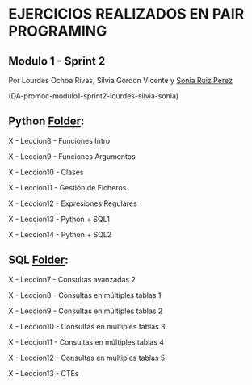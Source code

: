 # EJERCICIOS REALIZADOS EN PAIR PROGRAMING
## Modulo 1 - Sprint 2
Por Lourdes Ochoa Rivas, Silvia Gordon Vicente y [Sonia Ruiz Perez](https://www.linkedin.com/in/sonia-ruiz-perez/)

(DA-promoc-modulo1-sprint2-lourdes-silvia-sonia)

## Python [Folder](https://github.com/solkiria/bootcamp_adalab/tree/main/pairprogramming/module1-sprint2/Python):

X - Leccion8 - Funciones Intro

X - Leccion9 - Funciones Argumentos

X - Leccion10 - Clases

X - Leccion11 - Gestión de Ficheros

X - Leccion12 - Expresiones Regulares

X - Leccion13 - Python + SQL1

X - Leccion14 - Python + SQL2

## SQL [Folder](https://github.com/solkiria/bootcamp_adalab/tree/main/pairprogramming/module1-sprint2/SQL):

X - Leccion7 - Consultas avanzadas 2

X - Leccion8 - Consultas en múltiples tablas 1

X - Leccion9 - Consultas en múltiples tablas 2

X - Leccion10 - Consultas en múltiples tablas 3

X - Leccion11 - Consultas en múltiples tablas 4

X - Leccion12 - Consultas en múltiples tablas 5

X - Leccion13 - CTEs
